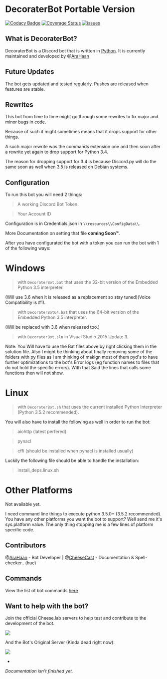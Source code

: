 # DecoraterBot Portable Version

[![Codacy Badge](https://api.codacy.com/project/badge/Grade/689e8253ad204350a57ef03cde0818fa)](https://www.codacy.com/app/AraHaan/DecoraterBot?utm_source=github.com&utm_medium=referral&utm_content=AraHaan/DecoraterBot&utm_campaign=badger)
[![Coverage Status](https://coveralls.io/repos/github/AraHaan/DecoraterBot/badge.svg)](https://coveralls.io/github/AraHaan/DecoraterBot)
[![issues](https://img.shields.io/github/issues/AraHaan/DecoraterBot.svg)](https://github.com/AraHaan/DecoraterBot/issues)


## What is DecoraterBot?

DecoraterBot is a Discord bot that is written in [Python](https://www.python.org/). It is currently maintained and developed by @[AraHaan](https://github.com/AraHaan)

## Future Updates

The bot gets updated and tested regularly. Pushes are released when features are stable.

## Rewrites

This bot from time to time might go through some rewrites to fix major and minor bugs in code.

Because of such it might sometimes means that it drops support for other things.

A such major rewrite was the commands extension one and then soon after a rewrite yet again to drop support for Python 3.4.

The reason for dropping support for 3.4 is because Discord.py will do the same soon as well when 3.5 is released on Debian systems.

## Configuration

To run this bot you will need 2 things:

> A working Discord Bot Token. 

> Your Account ID

Configuration is in Credentials.json in ``\\resources\\ConfigData\\``.

More Documentation on setting that file **coming Soon™**.

After you have configurated the bot with a token you can run the bot with 1 of the following ways:

# Windows

> with ``DecoraterBot.bat`` that uses the 32-bit version of the Embedded Python 3.5 interpreter.

(Will use 3.6 when it is released as a replacement so stay tuned)(Voice Compatibility is #1).
> with ``DecoraterBot64.bat`` that uses the 64-bit version of the Embedded Python 3.5 interpreter.

(Will be replaced with 3.6 when released too.)

> with ``DecoraterBot.sln`` in Visual Studio 2015 Update 3.

Note: You Will have to use the Bat files above by right clicking them in the solution file.
Also I might be thinking about finally removing some of the folders with py files as I am thinking of makign most of them pyd's to have further optimizations to the bot's Error logs (eg function names to files that do not hold the specific errors). With that Said the lines that calls some functions then will not show.

# Linux

> with ``DecoraterBot.sh`` that uses the current installed Python Interpreter (Python 3.5.2 recommended).

You will also have to install the following as well in order to run the bot:

> aiohttp (latest perfered)

> pynacl

> cffi (should be installed when pynacl is installed usually)


Luckily the following file should be able to handle the installation:

> install_deps.linux.sh

# Other Platforms

Not available yet.

I need command line things to execute python 3.5.0+ (3.5.2 recommended).
You have any other platforms you want the bot to support?
Well send me it's sys.platform value. The only thing stopping me is a few lines of platform specific code.

## Contributors

@[AraHaan](https://github.com/AraHaan) - Bot Developer |
@[CheeseCast](https://github.com/CheeseCast) - Documentation & Spell-checker.. (hue)

## Commands

View the list of bot commands [here](https://github.com/AraHaan/DecoraterBot/blob/Async-Portable/Commands.MD)

## Want to help with the bot? 

Join the official Cheese.lab servers to help test and contribute to the development of the bot.

[![](https://discordapp.com/api/guilds/71324306319093760/widget.png?style=banner2)](https://discord.gg/lab)

And the Bot's Original Server (Kinda dead right now):

[![](https://discordapp.com/api/guilds/121816417937915904/widget.png?style=banner2)](https://discord.gg/kSYStUq)

-

*Documentation isn't finished yet.*


